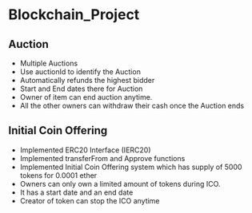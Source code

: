 # Blockchain_Project

## Auction
  - Multiple Auctions
  - Use auctionId to identify the Auction
  - Automatically refunds the highest bidder
  - Start and End dates there for Auction
  - Owner of item can end auction anytime.
  - All the other owners can withdraw their cash once the Auction ends

## Initial Coin Offering
  - Implemented ERC20 Interface (IERC20)
  - Implemented transferFrom and Approve functions
  - Implemented Initial Coin Offering system which has supply of 5000 tokens for 0.0001 ether
  - Owners can only own a limited amount of tokens during ICO.
  - It has a start date and an end date
  - Creator of token can stop the ICO anytime
